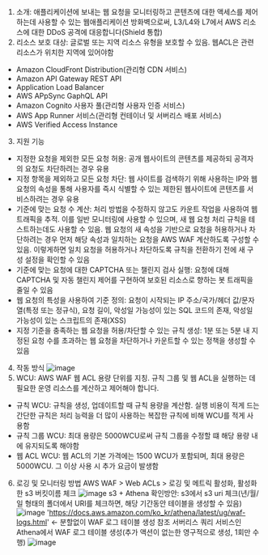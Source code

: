 1. 소개:
애플리케이션에 보내는 웹 요청을 모니터링하고 콘텐츠에 대한 액세스를 제어하는데 사용할 수 있는 웹애플리케이션 방화벽으로써, L3/L4와 L7에서 AWS 리소스에 대한 DDoS 공격에 대응합니다(Shield 통합)
2. 리소스 보호 대상: 글로벌 또는 지역 리소스 유형을 보호할 수 있음. 웹ACL은 관련 리소스가 위치한 지역에 있어야함
- Amazon CloudFront Distribution(관리형 CDN 서비스)
- Amazon API Gateway REST API
- Application Load Balancer
- AWS APpSync GaphQL API
- Amazon Cognito 사용자 풀(관리형 사용자 인증 서비스)
- AWS App Runner 서비스(관리형 컨테이너 및 서버리스 배포 서비스)
- AWS Verified Access Instance
3. 지원 기능
- 지정한 요청을 제외한 모든 요청 허용: 공개 웹사이트의 콘텐츠를 제공하되 공격자의 요청도 차단하려는 경우 유용
- 지정 항목을 제외하고 모든 요청 차단: 웹 사이트를 검색하기 위해 사용하는 IP와 웹 요청의 속성을 통해 사용자를 즉시 식별할 수 있는 제한된 웹사이트에 콘텐츠를 서비스하려는 경우 유용
- 기준에 맞는 요청 수 계산: 처리 방법을 수정하지 않고도 카운트 작업을 사용하여 웹 트래픽을 추적. 이를 일반 모니터링에 사용할 수 있으며, 새 웹 요청 처리 규칙을 테스트하는데도 사용할 수 있음. 웹 요청의 새 속성을 기반으로 요청을 허용하거나 차단하려는 경우 먼저 해당 속성과 일치하는 요청을 AWS WAF 계산하도록 구성할 수 있음. 이렇게하면 일치 요청을 허용하거나 차단하도록 규칙을 전환하기 전에 새 구성 설정을 확인할 수 있음
- 기준에 맞는 요청에 대한 CAPTCHA 또는 챌린지 검사 실행: 요청에 대해 CAPTCHA 및 자동 챌린지 제어를 구현하여 보호된 리소스로 향하는 봇 트래픽을 줄일 수 있음
- 웹 요청의 특성을 사용하여 기준 정의: 요청이 시작되는 IP 주소/국가/헤더 값/문자열(특정 또는 정규식), 요청 길이, 악성일 가능성이 있는 SQL 코드의 존재, 악성일 가능성이 있는 스크립트의 존재(XSS)
- 지정 기준을 충족하는 웹 요청을 허용/차단할 수 있는 규칙 생성: 1분 또는 5분 내 지정된 요청 수를 초과하는 웹 요청을 차단하거나 카운트할 수 있는 정책을 생성할 수 있음
  
4. 작동 방식
![image](https://github.com/user-attachments/assets/a204caa0-b67f-4af4-a4f0-029c5886d170)
5. WCU: AWS WAF 웹 ACL 용량 단위를 지칭. 규칙 그룹 및 웹 ACL을 실행하는 데 필요한 운영 리소스를 계산하고 제어해야 합니다.
- 규칙 WCU: 규칙을 생성, 업데이트할 때 규칙 용량을 계산함. 실행 비용이 적게 드는 간단한 규칙은 처리 능력을 더 많이 사용하는 복잡한 규칙에 비해 WCU를 적게 사용함
- 규칙 그룹 WCU: 최대 용량은 5000WCU로써 규칙 그룹을 수정할 떄 해당 용량 내에 유지되도록 해야함
- 웹 ACL WCU: 웹 ACL의 기본 가격에는 1500 WCU가 포함되며, 최대 용량은 5000WCU. 그 이상 사용 시 추가 요금이 발생함
6. 로깅 및 모니터링 방법
AWS WAF > Web ACLs > 로깅 및 메트릭 활성화, 활성화한 s3 버킷이름 체크
![image](https://github.com/user-attachments/assets/975c7777-ced6-4b02-96d8-5917c9a47e88)
s3 + Athena 확인방안: s3에서 s3 uri 체크(년/월/일 형태의 폴더에서 URI를 체크하면, 해당 기간동안 테이블을 생성할 수 있음)
![image](https://github.com/user-attachments/assets/8410ef40-a1e4-4981-b7aa-74b52c307439)
'https://docs.aws.amazon.com/ko_kr/athena/latest/ug/waf-logs.html' <- 분할없이 WAF 로그 테이블 생성 참조
서버리스 쿼리 서비스인 Athena에서 WAF 로그 테이블 생성(추가 액션이 없는한 영구적으로 생성, 1회만 수행)
![image](https://github.com/user-attachments/assets/1676bb23-5625-4ca5-8e79-1a1dd417029c)
